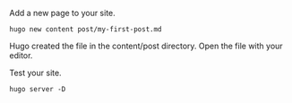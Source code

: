 
Add a new page to your site.
```
hugo new content post/my-first-post.md
```
Hugo created the file in the content/post directory. Open the file with your editor.

Test your site.
```
hugo server -D
```